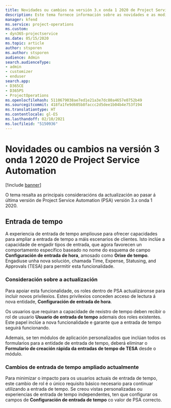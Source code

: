 ```yaml
---
title: Novidades ou cambios na versión 3.x onda 1 2020 de Project Service Automation
description: Este tema fornece información sobre as novidades e as modificacións na versión 3 onda 1 2020 de Project Service Automation.
manager: kfend
ms.service: project-operations
ms.custom:
- dyn365-projectservice
ms.date: 05/15/2020
ms.topic: article
author: stsporen
ms.author: stsporen
audience: Admin
search.audienceType:
- admin
- customizer
- enduser
search.app:
- D365CE
- D365PS
- ProjectOperations
ms.openlocfilehash: 5110679038ae7ed1e21a3e7dc80a4657e0752b49
ms.sourcegitcommit: 418fa1fe9d605b8faccc2d5dee1b04b4e753f194
ms.translationtype: HT
ms.contentlocale: gl-ES
ms.lasthandoff: 02/10/2021
ms.locfileid: "5150936"
---
```

# <a name="whats-new-or-changed-in-project-service-automation-version-3-wave-1-2020"></a>Novidades ou cambios na versión 3 onda 1 2020 de Project Service Automation

[!include [banner](../includes/psa-now-project-operations.md)]

O tema resalta as principais consideracións da actualización ao pasar á última versión de Project Service Automation (PSA) versión 3.x onda 1 2020.

## <a name="time-entry"></a>Entrada de tempo
A experiencia de entrada de tempo ampliouse para ofrecer capacidades para ampliar a entrada de tempo a máis escenarios de clientes. Isto inclúe a capacidade de engadir tipos de entrada, que agora favorecen un comportamento específico baseado no nome do esquema de campo **Configuración de entrada de hora**, amosado como **Orixe de tempo**. Engadiuse unha nova solución, chamada Time, Expense, Statusing, and Approvals (TESA) para permitir esta funcionalidade.

### <a name="upgrade-consideration"></a>Consideración sobre a actualización
Para apoiar esta funcionalidade, os roles dentro de PSA actualizáronse para incluír novos privilexios. Estes privilexios conceden acceso de lectura á nova entidade, **Configuración de entrada de hora**.

Os usuarios que requiran a capacidade de rexistro de tempo deben recibir o rol de usuario **Usuario de entrada de tempo** ademais dos roles existentes. Este papel inclúe a nova funcionalidade e garante que a entrada de tempo seguirá funcionando.

Ademais, se ten módulos de aplicación personalizados que inclúan todos os formularios para a entidade de entrada de tempo, deberá eliminar o **Formulario de creación rápida da entradas de tempo de TESA** desde o módulo.

### <a name="currently-extended-time-entry-changes"></a>Cambios de entrada de tempo ampliado actualmente
Para minimizar o impacto para os usuarios actuais de entrada de tempo, este cambio de rol é o único requisito básico necesario para continuar utilizando a entrada de tempo. Se creou vistas personalizadas ou experiencias de entrada de tempo independentes, ten que configurar os campos de **Configuración de entrada de tempo** co valor de PSA correcto.
